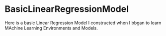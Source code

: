 # BasicLinearRegressionModel
Here is a basic Linear Regression Model I constructed when I bbgan to learn MAchine Learning Environments and Models.
